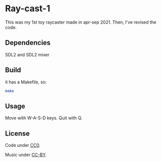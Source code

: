# Ray-cast-1

This was my 1st toy raycaster made in apr-sep 2021. Then, I've revised the code.

## Dependencies

SDL2 and SDL2 mixer

## Build

it has a Makefile, so:

```sh
make
```

## Usage

Move with W-A-S-D keys. Quit with Q.

## License

Code under [CC0](https://creativecommons.org/publicdomain/zero/1.0/).

Music under [CC-BY](https://creativecommons.org/licenses/by/4.0/).
